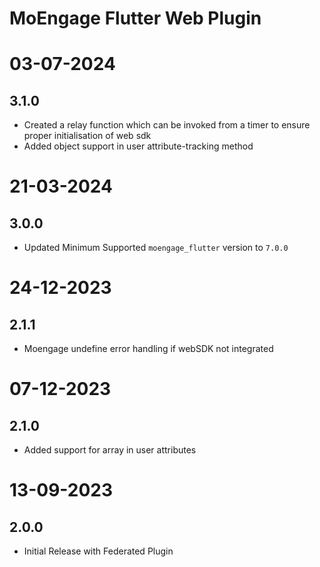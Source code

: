 # MoEngage Flutter Web Plugin

# 03-07-2024

## 3.1.0
- Created a relay function which can be invoked from a timer to ensure proper initialisation of web sdk
- Added object support in user attribute-tracking method

# 21-03-2024

## 3.0.0
- Updated Minimum Supported `moengage_flutter` version to `7.0.0`

# 24-12-2023

## 2.1.1
- Moengage undefine error handling if webSDK not integrated

# 07-12-2023

## 2.1.0
- Added support for array in user attributes

# 13-09-2023

## 2.0.0
- Initial Release with Federated Plugin